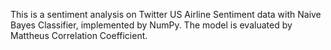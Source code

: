 This is a sentiment analysis on Twitter US Airline Sentiment data with Naive Bayes Classifier, implemented by NumPy. The model is evaluated by Mattheus Correlation Coefficient.
